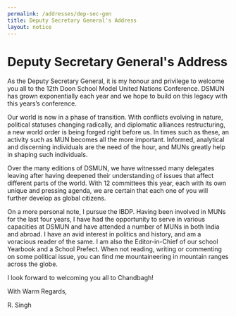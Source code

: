 ```yaml
---
permalink: /addresses/dep-sec-gen
title: Deputy Secretary General's Address
layout: notice
---
```


# Deputy Secretary General's Address

As the Deputy Secretary General, it is my honour and privilege to welcome you all to the 12th Doon School Model United Nations Conference. DSMUN has grown exponentially each year and we hope to build on this legacy with this years’s conference.

Our world is now in a phase of transition. With conflicts evolving in nature, political statuses changing radically, and diplomatic alliances restructuring, a new world order is being forged right before us. In times such as these, an activity such as MUN becomes all the more important. Informed, analytical and discerning individuals are the need of the hour, and MUNs greatly help in shaping such individuals.

Over the many editions of DSMUN, we have witnessed many delegates leaving after having deepened their understanding of issues that affect different parts of the world. With 12 committees this year, each with its own unique and pressing agenda, we are certain that each one of you will further develop as global citizens.

On a more personal note, I pursue the IBDP. Having been involved in MUNs for the last four years, I have had the opportunity to serve in various capacities at DSMUN and have attended a number of MUNs in both India and abroad. I have an avid interest in politics and history, and am a voracious reader of the same. I am also the Editor-in-Chief of our school Yearbook and a School Prefect. When not reading, writing or commenting on some political issue, you can find me mountaineering in mountain ranges across the globe.<br>

I look forward to welcoming you all to Chandbagh!<br>

With Warm Regards,

R. Singh
